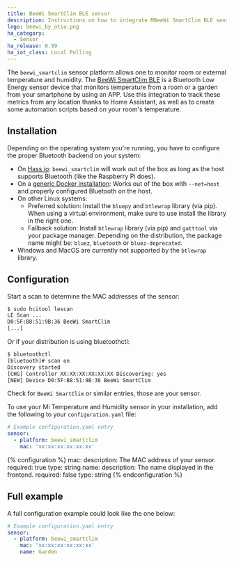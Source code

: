 ```yaml
---
title: BeeWi SmartClim BLE sensor
description: Instructions on how to integrate MBeeWi SmartClim BLE sensor with Home Assistant.
logo: beewi_by_otio.png
ha_category:
  - Sensor
ha_release: 0.99
ha_iot_class: Local Polling
---
```


The `beewi_smartclim` sensor platform allows one to monitor room or external temperature and humidity. The [BeeWi SmartClim BLE](http://www.bee-wi.com/produits/capteurs/capteur-de-temperature/) is a Bluetooth Low Energy sensor device that monitors temperature from a room or a garden from your smartphone by using an APP. Use this integration to track these metrics from any location thanks to Home Assistant, as well as to create some automation scripts based on your room's temperature.

## Installation

Depending on the operating system you're running, you have to configure the proper Bluetooth backend on your system:

- On [Hass.io](/hassio/installation/): `beewi_smartclim` will work out of the box as long as the host supports Bluetooth (like the Raspberry Pi does).
- On a [generic Docker installation](/docs/installation/docker/): Works out of the box with `--net=host` and properly configured Bluetooth on the host.
- On other Linux systems:
  - Preferred solution: Install the `bluepy` and `btlewrap` library (via pip). When using a virtual environment, make sure to use install the library in the right one.
  - Fallback solution: Install `btlewrap` library (via pip) and `gatttool` via your package manager. Depending on the distribution, the package name might be: `bluez`, `bluetooth` or    `bluez-deprecated`.
- Windows and MacOS are currently not supported by the `btlewrap` library.

## Configuration

Start a scan to determine the MAC addresses of the sensor:

```bash
$ sudo hcitool lescan
LE Scan ...
D0:5F:B8:51:9B:36 BeeWi SmartClim
[...]
```

Or if your distribution is using bluetoothctl:

```bash
$ bluetoothctl
[bluetooth]# scan on
Discovery started
[CHG] Controller XX:XX:XX:XX:XX:XX Discovering: yes
[NEW] Device D0:5F:B8:51:9B:36 BeeWi SmartClim
```

Check for `BeeWi SmartClim` or similar entries, those are your sensor.

To use your Mi Temperature and Humidity sensor in your installation, add the following to your `configuration.yaml` file:

```yaml
# Example configuration.yaml entry
sensor:
  - platform: beewi_smartclim
    mac: 'xx:xx:xx:xx:xx:xx'
```

{% configuration %}
mac:
  description: The MAC address of your sensor.
  required: true
  type: string
name:
  description: The name displayed in the frontend.
  required: false
  type: string
{% endconfiguration %}

## Full example

A full configuration example could look like the one below:

```yaml
# Example configuration.yaml entry
sensor:
  - platform: beewi_smartclim
    mac: 'xx:xx:xx:xx:xx:xx'
    name: Garden
```

